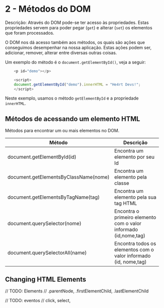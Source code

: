 # 2 - Métodos do DOM

Descrição: Através do DOM pode-se ter acesso às propriedades. Estas propriedades servem para poder pegar (`get`) e alterar (`set`) os elementos que foram processados. 

O DOM nos dá acesso também aos métodos, os quais são ações que conseguimos desempenhar na nossa aplicação. Estas ações podem ser, adicionar, remover, alterar entre diversas outras coisas.

Um exemplo do método é o  `document.getElementById()`, veja a seguir:

```javascript
    <p id="demo"></p>

    <script>
    document.getElementById("demo").innerHTML = "He4rt Devs!";
    </script>
```
Neste exemplo, usamos o método `getElementById` e a propriedade `innerHTML`.


## Métodos de acessando um elemento HTML

Métodos para encontrar um ou mais elementos no DOM.

| Método                                 |  Descrição                                                        |
| -------------------------------------- | ----------------------------------------------------------------- |
| document.getElementById(id)            |  Encontra um elemento por seu Id                                  |
| document.getElementsByClassName(nome)  |  Encontra um elemento pela classe                                 |
| document.getElementsByTagName(tag)     |  Encontra um elemento pela sua tag HTML                           |
| document.querySelector(nome)           |  Encontra o primeiro elemento com o valor informado (id,nome,tag) |
| document.querySelectorAll(name)        |  Encontra todos os elementos com o valor informado (id, nome,tag) |

## Changing HTML Elements

// TODO: Elements
// .parentNode, .firstElementChild, .lastElementChild

// TODO: eventos
// click, select, 
